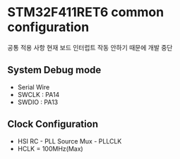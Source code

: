# STM32F411RET6 common configuration
공통 적용 사항
현재 보드 인터럽트 작동 안하기 때문에 개발 중단

## System Debug mode
- Serial Wire
- SWCLK : PA14
- SWDIO : PA13

## Clock Configuration
- HSI RC - PLL Source Mux - PLLCLK
- HCLK = 100MHz(Max)
